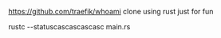 https://github.com/traefik/whoami clone using rust
just for fun

rustc --statuscascascascasc main.rs